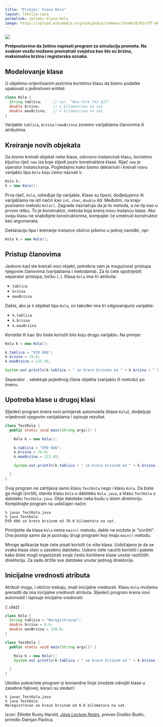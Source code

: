 ```yaml
---
title: "Primjer: klasa Kola"
layout: lekcija-java
permalink: /primer-klasa-kola
image: https://upload.wikimedia.org/wikipedia/commons/thumb/6/62/CPT-OOP-objects_and_classes.svg/800px-CPT-OOP-objects_and_classes.svg.png
---
```


![]({{page.image}})

**Pretpostavimo da želimo napisati program za simulaciju prometa. Na svakom vozilu možemo promatrati svojstva kao što su brzina, maksimalna brzina i registarska oznaka.**

## Modelovanje klase

U objektno-orijentisanim jezicima koristimo klasu da bismo podatke spakovali u jedinstveni entitet:

```java
class Kola {
  String tablica;     // npr. "New York 543 A23"
  double brzina;      // u kilometrima na sat
  double maxBrzina;   // u kilometrima na sat
}
```

Varijable `tablica`, `brzina` i `maxBrzina` zovemo varijablama članovima ili atributima.

## Kreiranje novih objekata

Da bismo kreirali objekat neke klase, odnosno instancirali klasu, koristimo ključnu riječ `new` iza koje slijedi poziv konstruktora klase. Riječ `new` je operator instanciranja. Pogledajmo kako bismo deklarirali i kreirali novu varijablu tipa `Kola` koju ćemo nazvati `k`:

```java
Kola k;
k = new Kola();
```

Prva riječ, `Kola`, određuje tip varijable. Klase su tipovi, dodjeljujemo ih varijablama na isti način kao `int`, `char`, `double` itd. Međutim, na kraju pozivamo metodu `Kola()`. Zagrade naznačuju da je to metoda, a ne tip kao u prvom retku. To je konstruktor, metoda koja kreira novu instancu klase. Ako svoju klasu ne snabdijete konstruktorima, kompajler će umetnuti konstruktor bez argumenata.

Deklaraciju tipa i kreiranje instance obično pišemo u jednoj naredbi, npr:

```java
Kola k = new Kola();
```

## Pristup članovima

Jednom kad ste kreirali novi objekt, potrebna vam je mogućnost pristupa njegovim članovima (varijablama i metodama). Za to ćete upotrijebiti separator pristupa, točku (`.`). Klasa `Kola` ima tri atributa:

- `tablica`
- `brzina`
- `maxBrzina`

Dakle, ako je `k` objekat tipa `Kola`, on također ima tri odgovarajuće varijable:

- `k.tablica`
- `k.brzina`
- `k.maxBrzina`

Koristite ih kao što biste koristili bilo koju drugu varijablu. Na primjer:

```java
Kola k = new Kola();

k.tablica = "DYD 666";
k.brzina = 70.0;
k.maxBrzina = 123.45;

System.out.println(k.tablica + " se krece brzinom od " + k.brzina + " kilometara na sat.");
```

Separator `.` selektuje pojedinog člana objekta (varijablu ili metodu) po imenu.

## Upotreba klase u drugoj klasi

Sljedeći program kreira novi primjerak automobila (klase `Kola`), dodjeljuje vrijednosti njegovim varijablama i ispisuje rezultat.

```java
class TestKola {
  public static void main(String args[]) {

    Kola k = new Kola();

    k.tablica = "DYD 666";
    k.brzina = 70.0;
    k.maxBrzina = 123.45;

    System.out.println(k.tablica + " se krece brzinom od " + k.brzina + " kilometara na sat.");    

  }
}
```

Ovaj program ne zahtijeva samo klasu `TestKola` nego i klasu `Kola`. Da biste ga mogli izvršiti, stavite klasu `Kola` u datoteku `Kola.java`, a klasu `TestKola` u datoteku `TestKola.java`. Obje datoteke neka budu u istom direktoriju. Kompilirajte program na uobičajen način:

```
% javac TestKola.java
% java TestKola
DYD 666 se krece brzinom od 70.0 kilometara na sat.
```

Primijetite da klasa `Kola` nema `main()` metodu, dakle ne možete je “izvršiti”. Ona postoji samo da je pozivaju drugi programi koji imaju `main()` metodu.

Mnoge aplikacije koje ćete pisati koristit će više klasa. Uobičajeno je da se svaka klasa stavi u zasebnu datoteku. Uskoro ćete naučiti koristiti i pakete kako biste mogli organizirati svoje često korištene klase unutar različitih direktorija. Za sada držite sve datoteke unutar jednog direktorija.

## Inicijalne vrednosti atributa

Atributi mogu, i obično trebaju, imati inicijalne vrednosti. Klasu `Kola` možemo preraditi da ima inicijalne vrednosti atributa. Sljedeći program kreira novi automobil i ispisuje inicijalne vrednosti:

{:.ulaz}
```java
class Kola {
  String tablica = "Neregistrovan";
  double brzina = 0.0;
  double maxBrzina = 120.0;
}

class TestKola {
  public static void main(String args[]) {

    Kola k = new Kola();
    System.out.println(k.tablica + " se krece brzinom od " + k.brzina + " kilometara na sat.");    

  }
}
```

Ukoliko pokrećete program iz komandne linije (možete odvojiti klase u zasebne fajlove), koraci su sledeći:

```
% javac TestKola.java
% java TestKola
Neregistrovan se krece brzinom od 0.0 kilometara na sat.
```

Izvor: Elliotte Rusty Harold, *[Java Lecture Notes](//www.cafeaulait.org/course/index.html)*, preveo Draško Budin, priredio Damjan Pavlica.
